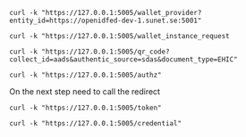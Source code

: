
```
curl -k "https://127.0.0.1:5005/wallet_provider?entity_id=https://openidfed-dev-1.sunet.se:5001"
```

```
curl -k "https://127.0.0.1:5005/wallet_instance_request
```

```
curl -k "https://127.0.0.1:5005/qr_code?collect_id=aads&authentic_source=sdas&document_type=EHIC"
```

```
curl -k "https://127.0.0.1:5005/authz"
```
On the next step need to call the redirect 

```
curl -k "https://127.0.0.1:5005/token"
```

```
curl -k "https://127.0.0.1:5005/credential"
```
